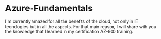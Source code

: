 # Azure-Fundamentals
I´m currently amazed for all the benefits of the cloud, not only in IT tecnologies but in all the aspects. For that main reason,  I will share with you the knowledge that I learned in my certification AZ-900 training.
